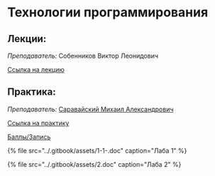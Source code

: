 # Технологии программирования

## Лекции:

_Преподаватель:_  Собенников Виктор Леонидович  
  
[Ссылка на лекцию](https://dell.zoom.us/j/91420697445?pwd=ODVURnFxSnROMnJPMkE3Rm1EZUxYQT09)  
  
  
  


## Практика:

_Преподаватель:_  [Саравайский Михаил Александрович](https://isu.ifmo.ru/pls/apex/f?p=2143:PERSON:102454411610298::NO:RP:PID:287538)

[Ссылка на практику](https://dell.zoom.us/j/95771512486?pwd=aDh1MlM5bVpEN1VUaVFlVFJ6SU1nZz09)  
  
[Баллы/Запись](https://docs.google.com/spreadsheets/d/1gZ15xODyvVeaDSiq4VE8YRtIpp54gVLuWJDBgA3ccVA/edit#gid=0)

{% file src="../.gitbook/assets/1-1-.doc" caption="Лаба 1" %}

{% file src="../.gitbook/assets/2.doc" caption="Лаба 2" %}





